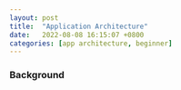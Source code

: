 ```yaml
---
layout: post
title:  "Application Architecture"
date:   2022-08-08 16:15:07 +0800
categories: [app architecture, beginner]
---
```


### Background
